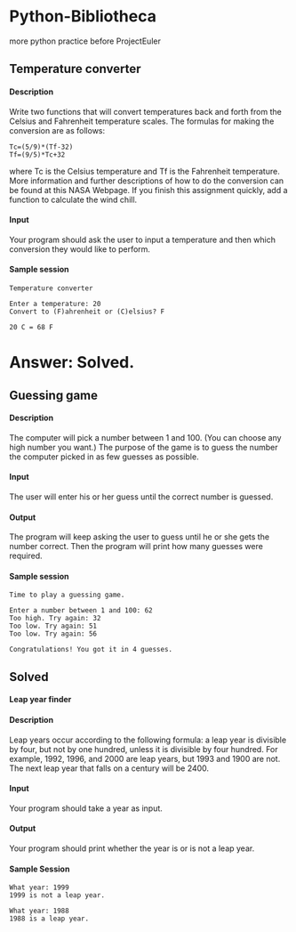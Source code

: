 # Python-Bibliotheca
more python practice before ProjectEuler

## Temperature converter

#### Description

  Write two functions that will convert temperatures back and forth from the Celsius and Fahrenheit temperature scales. The formulas for making the conversion are as follows:

    Tc=(5/9)*(Tf-32)
    Tf=(9/5)*Tc+32
  where Tc is the Celsius temperature and Tf is the Fahrenheit temperature. More information and further descriptions of how to do the conversion can be found at this NASA Webpage. If you finish this assignment quickly, add a function to calculate the wind chill.

#### Input

Your program should ask the user to input a temperature and then which conversion they would like to perform.

#### Sample session

    Temperature converter

    Enter a temperature: 20
    Convert to (F)ahrenheit or (C)elsius? F

    20 C = 68 F
# Answer: Solved.



## Guessing game

#### Description

The computer will pick a number between 1 and 100. (You can choose any high number you want.) The purpose of the game is to guess the number the computer picked in as few guesses as possible.

#### Input

The user will enter his or her guess until the correct number is guessed.

#### Output

The program will keep asking the user to guess until he or she gets the number correct. Then the program will print how many guesses were required.

#### Sample session

    Time to play a guessing game.

    Enter a number between 1 and 100: 62
    Too high. Try again: 32
    Too low. Try again: 51
    Too low. Try again: 56

    Congratulations! You got it in 4 guesses.
## Solved


#### Leap year finder

#### Description

Leap years occur according to the following formula: a leap year is divisible by four, but not by one hundred, unless it is divisible by four hundred. For example, 1992, 1996, and 2000 are leap years, but 1993 and 1900 are not. The next leap year that falls on a century will be 2400.

#### Input

Your program should take a year as input.

#### Output

Your program should print whether the year is or is not a leap year.

#### Sample Session

    What year: 1999
    1999 is not a leap year.

    What year: 1988
    1988 is a leap year.
